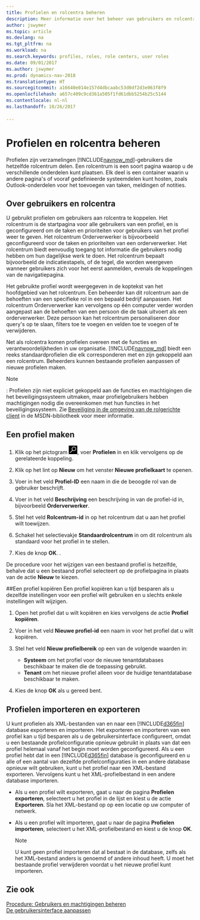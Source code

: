 ```yaml
---
title: Profielen en rolcentra beheren
description: Meer informatie over het beheer van gebruikers en rolcentra in Dynamics NAV.
author: jswymer
ms.topic: article
ms.devlang: na
ms.tgt_pltfrm: na
ms.workload: na
ms.search.keywords: profiles, roles, role centers, user roles
ms.date: 09/01/2017
ms.author: jswymer
ms.prod: dynamics-nav-2018
ms.translationtype: HT
ms.sourcegitcommit: a16640e014e157d4dbcaabc53d0df2d3e063f8f9
ms.openlocfilehash: a657c409c9cd361a505f1fd61dbb5254b25c5144
ms.contentlocale: nl-nl
ms.lasthandoff: 10/26/2017

---
```

# <a name="managing-profiles-and-role-centers"></a>Profielen en rolcentra beheren
Profielen zijn verzamelingen [!INCLUDE[navnow_md](includes/navnow_md.md)]-gebruikers die hetzelfde rolcentrum delen. Een rolcentrum is een soort pagina waarop u de verschillende onderdelen kunt plaatsen. Elk deel is een container waarin u andere pagina's of vooraf gedefinieerde systeemdelen kunt hosten, zoals Outlook-onderdelen voor het toevoegen van taken, meldingen of notities.  

## <a name="about-profiles-and-role-centers"></a>Over gebruikers en rolcentra
U gebruikt profielen om gebruikers aan rolcentra te koppelen. Het rolcentrum is de startpagina voor alle gebruikers van een profiel, en is geconfigureerd om de taken en prioriteiten voor gebruikers van het profiel weer te geven. Het rolcentrum Orderverwerker is bijvoorbeeld geconfigureerd voor de taken en prioriteiten van een orderverwerker. Het rolcentrum biedt eenvoudig toegang tot informatie die gebruikers nodig hebben om hun dagelijkse werk te doen. Het rolcentrum bepaalt bijvoorbeeld de indicatiestapels, of de tegel, die worden weergeven wanneer gebruikers zich voor het eerst aanmelden, evenals de koppelingen van de navigatiepagina.

Het gebruikte profiel wordt weergegeven in de koptekst van het hoofdgebied van het rolcentrum. Een beheerder kan dit rolcentrum aan de behoeften van een specifieke rol in een bepaald bedrijf aanpassen. Het rolcentrum Orderverwerker kan vervolgens op één computer verder worden aangepast aan de behoeften van een persoon die de taak uitvoert als een orderverwerker. Deze persoon kan het rolcentrum personaliseren door query's op te slaan, filters toe te voegen en velden toe te voegen of te verwijderen.

Net als rolcentra komen profielen overeen met de functies en verantwoordelijkheden in uw organisatie. [!INCLUDE[navnow_md](includes/navnow_md.md)] biedt een reeks standaardprofielen die elk corresponderen met en zijn gekoppeld aan een rolcentrum. Beheerders kunnen bestaande profielen aanpassen of nieuwe profielen maken.  

> [!NOTE]  
>  : Profielen zijn niet expliciet gekoppeld aan de functies en machtigingen die het beveiligingssysteem uitmaken, maar profielgebruikers hebben machtigingen nodig die overeenkomen met hun functies in het beveiligingssysteem. Zie [Beveiliging in de omgeving van de rolgerichte client](http://go.microsoft.com/fwlink?LinkId=147633) in de MSDN-bibliotheek voor meer informatie.

## <a name="to-create-a-profile"></a>Een profiel maken
1.  Klik op het pictogram ![Zoeken naar pagina of rapport](media/ui-search/search_small.png "pictogram Zoeken naar pagina of rapport"), voer **Profielen** in en klik vervolgens op de gerelateerde koppeling.  

2.  Klik op het lint op **Nieuw** om het venster **Nieuwe profielkaart** te openen.  

3.  Voer in het veld **Profiel-ID** een naam in die de beoogde rol van de gebruiker beschrijft.  

4.  Voer in het veld **Beschrijving** een beschrijving in van de profiel-id in, bijvoorbeeld **Orderverwerker**.  

5.  Stel het veld **Rolcentrum-id** in op het rolcentrum dat u aan het profiel wilt toewijzen.  

6.  Schakel het selectievakje **Standaardrolcentrum** in om dit rolcentrum als standaard voor het profiel in te stellen.  

7.  Kies de knop **OK**. .  

De procedure voor het wijzigen van een bestaand profiel is hetzelfde, behalve dat u een bestaand profiel selecteert op de profielpagina in plaats van de actie **Nieuw** te kiezen.  


##<a name="copying-a-profile"></a>Een profiel kopiëren
Een profiel kopiëren kan u tijd besparen als u dezelfde instellingen voor een profiel wilt gebruiken en u slechts enkele instellingen wilt wijzigen.

1.  Open het profiel dat u wilt kopiëren en kies vervolgens de actie **Profiel kopiëren**.

2.  Voer in het veld **Nieuwe profiel-id** een naam in voor het profiel dat u wilt kopiëren.

3.  Stel het veld **Nieuw profielbereik** op een van de volgende waarden in:

    - **Systeem** om het profiel voor de nieuwe tenantdatabases beschikbaar te maken die de toepassing gebruikt.
    - **Tenant** om het nieuwe profiel alleen voor de huidige tenantdatabase beschikbaar te maken.
4. Kies de knop **OK** als u gereed bent.

## <a name="ExportImportProfile"></a>Profielen importeren en exporteren

U kunt profielen als XML-bestanden van en naar een [!INCLUDE[d365fin](includes/d365fin_md.md)] database exporteren en importeren. Het exporteren en importeren van een profiel kan u tijd besparen als u de gebruikersinterface configureert, omdat u een bestaande profielconfiguratie opnieuw gebruikt in plaats van dat een profiel helemaal vanaf het begin moet worden geconfigureerd. Als u een profiel hebt dat in een [!INCLUDE[d365fin](includes/d365fin_md.md)] database is geconfigureerd en u alle of een aantal van dezelfde profielconfiguraties in een andere database opnieuw wilt gebruiken, kunt u het profiel naar een XML-bestand exporteren. Vervolgens kunt u het XML-profielbestand in een andere database importeren.

-   Als u een profiel wilt exporteren, gaat u naar de pagina **Profielen exporteren**, selecteert u het profiel in de lijst en kiest u de actie **Exporteren**. Sla het XML-bestand op op een locatie op uw computer of netwerk.

-   Als u een profiel wilt importeren, gaat u naar de pagina **Profielen importeren**, selecteert u het XML-profielbestand en kiest u de knop **OK**.

    > [!NOTE]  
    >  U kunt geen profiel importeren dat al bestaat in de database, zelfs als het XML-bestand anders is genoemd of andere inhoud heeft. U moet het bestaande profiel verwijderen voordat u het nieuwe profiel kunt importeren.



## <a name="see-also"></a>Zie ook  
[Procedure: Gebruikers en machtigingen beheren](ui-how-users-permissions.md)  
[De gebruikersinterface aanpassen](ui-customizing-overview.md)   
<!--[Security Overview](../Security%20Overview.md)-->

